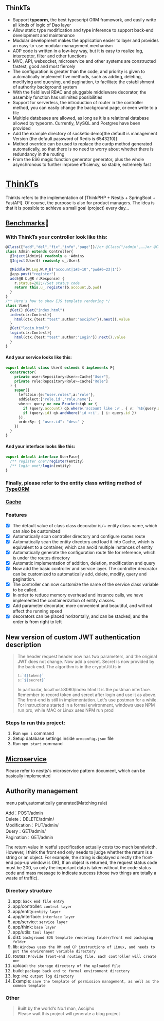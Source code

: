 ## ThinkTs
- Support **typeorm**, the best typescript ORM framework, and easily write all kinds of logic of Dao layer
- Allow static type modification and type inference to support back-end development and maintenance
- Modular development makes the application easier to layer and provides an easy-to-use modular management mechanism
- AOP code is written in a low-key way, but it is easy to realize log, interceptor, filter and other functions
- MVC, API, websocket, microservice and other systems are constructed fastest, good and most fiercely
- The configuration is greater than the code, and priority is given to automatically implement five methods, such as adding, deleting, modifying and querying, and pagination, to facilitate the establishment of authority background system
- With the field level RBAC and pluggable middleware decorator, the assembly function has unlimited possibilities
- Support for serverless, the introduction of router in the controller method, you can easily change the background page, or even write to a file
- Multiple databases are allowed, as long as it is a relational database allowed by typeorm. Currently, MySQL and Postgres have been provided
- Add the example directory of socketio demo[the default is management Version (the default password of Redis is 6543210)]
- Method override can be used to replace the curdp method generated automatically, so that there is no need to worry about whether there is redundancy in the routing
- From the ES6 magic function generator generator, plus the whole asynchronous to further improve efficiency, so stable, extremely fast
# [ThinkTs](http://www.91huanwei.com/)
Thinkts refers to the implementation of [ThinkPHP + Nestjs + SpringBoot + FastAPI]. Of course, the purpose is also for product managers. The idea is that it is possible to achieve a small goal (project) every day…
## [Benchmarks](https://www.fastify.cn/benchmarks/)🚀
### With ThinkTs your controller look like this:
```typescript
@Class(["add","del","fix","info","page"])//or @Class("/admin",……)or @Class("admin",……)
class Admin extends Controller{
  @Inject(Admin$) readonly a_:Admin$
  @Inject(User$) readonly u_:User$

  @Middle(W.Log,W.V_B("account|1#3~10","pwd#6~23|1"))
  @app.post("register")
  add(@B b,@R r:Response) {
    r.status=202;//Set status code
    return this.u_.register(b.account,b.pwd)
  }
}
/** Here's how to show EJS template rendering */
class View{
  @Get() @Get("index.html")
  index(ctx:Context){
    html(ctx,{test:"test",author:"asciphx"}).next().value
  }
  @Get("login.html")
  login(ctx:Context){
    html(ctx,{test:"test",author:"Login"}).next().value
  }
}
```
#### And your service looks like this:
```typescript
export default class User$ extends $ implements F{
  constructor(
    private user:Repository<User>=Cache["User"],
    private role:Repository<Role>=Cache["Role"]
  ) {
    super({
      leftJoin:{e:"user.roles",a:'role'},
      addSelect:['role.id','role.name'],
      where: query => new Brackets(qb => {
        if (query.account) qb.where('account like :v', { v: `%${query.account}%` })
        if (query.id) qb.andWhere('id >:i', { i: query.id })
      }),
      orderBy: { "user.id": "desc" }
    })
  }
}
```
#### And your interface looks like this:
```typescript
export default interface UserFace{
  /** register one*/register(entity)
  /** login one*/login(entity)
}
```
### Finally, please refer to the entity class writing method of [TypeORM](https://github.com/typeorm/typeorm)

### [Cache](https://github.com/typeorm/typeorm/blob/master/docs/caching.md)

### Features
- [x] The default value of class class decorator is`/`+ entity class name, which can also be customized
- [x] Automatically scan controller directory and configure routes route
- [x] Automatically scan the entity directory and load it into Cache, which is equivalent to a container, which can avoid multiple instances of entity
- [x] Automatically generate the configuration route file for reference, which is under the routes directory
- [x] Automatic implementation of addition, deletion, modification and query
- [x] Now add the basic controller and service layer. The controller decorator can be customized to automatically add, delete, modify, query and pagination.
- [x] The controller can now customize the name of the service class variable to be called.
- [x] In order to reduce memory overhead and instance calls, we have implemented the containerization of entity classes.
- [x] Add parameter decorator, more convenient and beautiful, and will not affect the running speed
- [x] decorators can be placed horizontally, and can be stacked, and the order is from right to left
## New version of custom JWT authentication description

> The header request header now has two parameters, and the original JWT does not change. Now add a secret. Secret is now provided by the back end. The algorithm is in the cryptoUtil.ts in
> ```javascript
> t:`${token}`
> s:`${secret}`
> ```
> In particular, localhost:8080/index.html It is the postman interface. Remember to record token and sercet after login and use it as above. The front-end is still in implementation. Let's use postman for a while.
> For instructions started in a formal environment, windows uses NPM run pro, while MAC or Linux uses NPM run prod
### Steps to run this project:

1. Run `npm i` command
2. Setup database settings inside `ormconfig.json` file
3. Run `npm start` command

## [Microservice](https://docs.nestjs.cn/7/microservices?id=kafka)
Please refer to nestjs's microservice pattern document, which can be basically implemented

## Authority management
menu path,automatically generated(Matching rule)

Add：POST/admin  
Delete：DELETE/admin/  
Modification：PUT/admin/  
Query：GET/admin/  
Pagination：GET/admin  

The return value in restful specification actually costs too much bandwidth. However, I think the front end only needs to judge whether the return is a string or an object. For example, the string is displayed directly (the front-end pop-up window is OK),
If an object is returned, the request status code must be 200, so only the important data is taken without the code status code and mass message to indicate success (those two things are totally a waste of traffic).


### Directory structure
1. app: `back end file entry`
2. app/controller: `control layer`
3. app/entity:`entity layer`
4. app/interface: `interface layer`
5. app/service: `service layer`
6. app/think: `base layer`
7. app/utils: `tool layer`
8. dist: `background EJS template rendering folder/front end packaging folder`
9. lib: `Windows uses the RM and CP instructions of Linux, and needs to put the environment variable directory`
10. routes: `Provide front-end routing file. Each controller will create one`
11. upload: `the storage directory of the uploaded file`
12. build: `package back end to formal environment directory`
13. log: `PM2 output log directory`
14. Example: `save the template of permission management, as well as the common template`

### Other
> Built by the world's No.1 man, Asciphx  
> Please wait this project will generate a blog project
